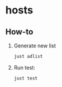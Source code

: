 # hosts

## How-to

1. Generate new list

    ```bash
    just adlist
    ```

2. Run test:

    ```bash
    just test
    ```
